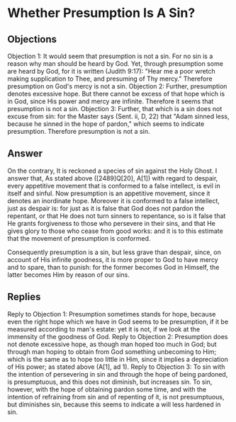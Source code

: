 # Whether Presumption Is A Sin?
## Objections
Objection 1: It would seem that presumption is not a sin. For no sin is a reason why man should be heard by God. Yet, through presumption some are heard by God, for it is written (Judith 9:17): "Hear me a poor wretch making supplication to Thee, and presuming of Thy mercy." Therefore presumption on God's mercy is not a sin.
Objection 2: Further, presumption denotes excessive hope. But there cannot be excess of that hope which is in God, since His power and mercy are infinite. Therefore it seems that presumption is not a sin.
Objection 3: Further, that which is a sin does not excuse from sin: for the Master says (Sent. ii, D, 22) that "Adam sinned less, because he sinned in the hope of pardon," which seems to indicate presumption. Therefore presumption is not a sin.
## Answer
On the contrary, It is reckoned a species of sin against the Holy Ghost.
I answer that, As stated above ([2489]Q[20], A[1]) with regard to despair, every appetitive movement that is conformed to a false intellect, is evil in itself and sinful. Now presumption is an appetitive movement, since it denotes an inordinate hope. Moreover it is conformed to a false intellect, just as despair is: for just as it is false that God does not pardon the repentant, or that He does not turn sinners to repentance, so is it false that He grants forgiveness to those who persevere in their sins, and that He gives glory to those who cease from good works: and it is to this estimate that the movement of presumption is conformed.

Consequently presumption is a sin, but less grave than despair, since, on account of His infinite goodness, it is more proper to God to have mercy and to spare, than to punish: for the former becomes God in Himself, the latter becomes Him by reason of our sins.
## Replies
Reply to Objection 1: Presumption sometimes stands for hope, because even the right hope which we have in God seems to be presumption, if it be measured according to man's estate: yet it is not, if we look at the immensity of the goodness of God.
Reply to Objection 2: Presumption does not denote excessive hope, as though man hoped too much in God; but through man hoping to obtain from God something unbecoming to Him; which is the same as to hope too little in Him, since it implies a depreciation of His power; as stated above (A[1], ad 1).
Reply to Objection 3: To sin with the intention of persevering in sin and through the hope of being pardoned, is presumptuous, and this does not diminish, but increases sin. To sin, however, with the hope of obtaining pardon some time, and with the intention of refraining from sin and of repenting of it, is not presumptuous, but diminishes sin, because this seems to indicate a will less hardened in sin.